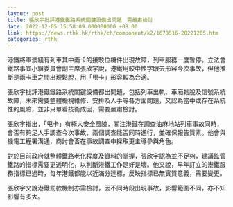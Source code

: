 ```yaml
---
layout: post
title: 張欣宇批評港鐵鐵路系統關鍵設備出問題　需嚴肅檢討
date: 2022-12-05 15:58:09.000000000 +08:00
link: https://news.rthk.hk/rthk/ch/component/k2/1678516-20221205.htm
categories: rthk
---
```


港鐵將軍澳綫有列車其中兩卡的接駁位機件出現故障，列車服務一度暫停。立法會鐵路事宜小組委員會副主席張欣宇說，港鐵用較中性字眼去形容今次事故，但他推斷是兩卡車之間出現鬆脫，用「甩卡」形容較為合適。

張欣宇批評港鐵鐵路系統關鍵設備都出問題，包括列車出軌、車廂鬆脫及信號系統故障，未來需要整體檢視維修、安排及人手等各方面問題，又認為當中或存在系統性的風險，並非只單看技術成因，需要嚴肅檢討。

張欣宇指出，「甩卡」有極大安全風險，關注港鐵在調查油麻地站列車事故同時，會否有夠足人手調查今次事故，兩個調查能否同時進行，並確保報告質素。他會與機電工程署溝通，商討會否在事故調查中採取更主導參與角色。

對於目前政府就整體鐵路老化程度及資料的掌握，張欣宇認為並不足夠，建議監管鐵路的指標需要更透明化，以判斷港鐵工作是好是壞。他又說，早年訂立的港鐵服務指標已過時，每年港鐵都能以近滿分達標，反映指標已無實質意義，需要變更。

張欣宇又說港鐵罰款機制亦需檢討，因不同時段出現事故，影響範圍不同，亦不知影響有多大。
